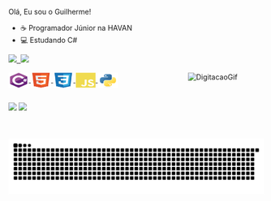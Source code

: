 Olá, Eu sou o Guilherme!
- ☕ Programador Júnior na HAVAN
- 💻 Estudando C#

<div>
  <a href="https://github.com/assi23">
  <img height="170em" src="https://github-readme-stats.vercel.app/api?username=assi23&show_icons=true&theme=dark&include_all_commits=true&count_private=true"/>&nbsp;
    
  <img height="170em" src="https://github-readme-stats.vercel.app/api/top-langs/?username=assi23&layout=compact&langs_count=7&theme=dark"/>
</div>
  
 <div style="display: inline_block"><br>
  <img align="center" alt="Assi-Csharp" height="30" width="40" src="https://raw.githubusercontent.com/devicons/devicon/master/icons/csharp/csharp-original.svg">
  <img align="center" alt="Assi-HTML" height="30" width="40" src="https://raw.githubusercontent.com/devicons/devicon/master/icons/html5/html5-original.svg">
  <img align="center" alt="Assi-CSS" height="30" width="40" src="https://raw.githubusercontent.com/devicons/devicon/master/icons/css3/css3-original.svg">
  <img align="center" alt="Assi-Js" height="30" width="40" src="https://raw.githubusercontent.com/devicons/devicon/master/icons/javascript/javascript-plain.svg">
  <img align="center" alt="Assi-Python" height="30" width="40" src="https://raw.githubusercontent.com/devicons/devicon/master/icons/python/python-original.svg">
  <img align="right" alt="DigitacaoGif" height="130" width="150" src="https://64.media.tumblr.com/bc91fffa1f7f71014fddf10d3d2decbd/tumblr_pkxty5psM71sguk2k_500.gifv">
</div>

##
  
<div> 
  <a href="https://www.instagram.com/gui.assim" target="_blank"><img src="https://img.shields.io/badge/-Instagram-%23E4405F?style=for-the-badge&logo=instagram&logoColor=white" target="_blank"></a>
  <a href="https://www.linkedin.com/in/guilherme-assi-653471208/" target="_blank"><img src="https://img.shields.io/badge/-LinkedIn-%230077B5?style=for-the-badge&logo=linkedin&logoColor=white" target="_blank"></a> 
  
![Snake animation](https://github.com/assi23/assi23/blob/output/github-contribution-grid-snake.svg)
  
